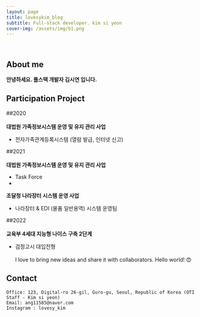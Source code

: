 ```yaml
---
layout: page
title: lovesykim_blog
subtitle: Full-stack developer. kim si yeon
cover-img: /assets/img/b1.png
---
```


<br/>

## About me

**안녕하세요. 풀스택 개발자 김시연 입니다.** 

## Participation Project

##2020 <BR></BR>
**대법원 가족정보시스템 운영 및 유지 관리 사업**
- 전자가족관계등록시스템 (열람 발급, 인터넷 신고)

##2021 <BR></BR>
**대법원 가족정보시스템 운영 및 유지 관리 사업**
- Task Force
- 
**조달청 나라장터 시스템 운영 사업**
- 나라장터 & EDI (물품 일반용역) 시스템 운영팀

##2022 <BR></BR>
**교육부 4세대 지능형 나이스 구축 2단계**
- 검정고시 대입전형
<BR></BR>
I love to bring new ideas and share it with collaborators. Hello world! &#128525;

## Contact

```
Office: 123, Digital-ro 26-gil, Guro-gu, Seoul, Republic of Korea (OTI Staff - Kim si yeon)
Email: ang11585@naver.com
Instagram : lovesy_kim
```
